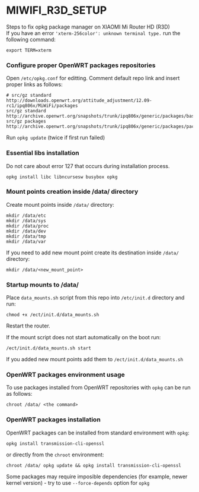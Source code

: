 # MIWIFI_R3D_SETUP
Steps to fix opkg package manager on XIAOMI Mi Router HD (R3D)  
If you have an error ```'xterm-256color': unknown terminal type.``` run the following command:
```
export TERM=xterm
```

### Configure proper OpenWRT packages repositories
Open ```/etc/opkg.conf``` for editting. Comment default repo link and insert proper links as follows:
```
# src/gz standard http://downloads.openwrt.org/attitude_adjustment/12.09-rc1/ipq806x/MiWiFi/packages
src/gz standard http://archive.openwrt.org/snapshots/trunk/ipq806x/generic/packages/base
src/gz packages http://archive.openwrt.org/snapshots/trunk/ipq806x/generic/packages/packages
```
Run ```opkg update``` (twice if first run failed)

### Essential libs installation
Do not care about error 127 that occurs during installation process. 
```
opkg install libc libncursesw busybox opkg
```

### Mount points creation inside /data/ directory
Create mount points inside ```/data/``` directory:
```
mkdir /data/etc
mkdir /data/sys
mkdir /data/proc
mkdir /data/dev
mkdir /data/tmp
mkdir /data/var
```
If you need to add new mount point create its destination inside ```/data/``` directory:
```
mkdir /data/<new_mount_point>
```

### Startup mounts to /data/
Place ```data_mounts.sh``` script from this repo into ```/etc/init.d``` directory and run:
```
chmod +x /ect/init.d/data_mounts.sh
```
Restart the router.

If the mount script does not start automatically on the boot run:
```
/ect/init.d/data_mounts.sh start
```
If you added new mount points add them to ```/ect/init.d/data_mounts.sh```

### OpenWRT packages environment usage
To use packages installed from OpenWRT repositories with ```opkg``` can be run as follows:
```
chroot /data/ <the command>
```

### OpenWRT packages installation
OpenWRT packages can be installed from standard environment with ```opkg```:
```
opkg install transmission-cli-openssl
```
or directly from the ```chroot``` environment:
```
chroot /data/ opkg update && opkg install transmission-cli-openssl
```
Some packages may require imposible dependencies (for example, newer kernel version) - 
try to use ```--force-depends``` option for ```opkg```
